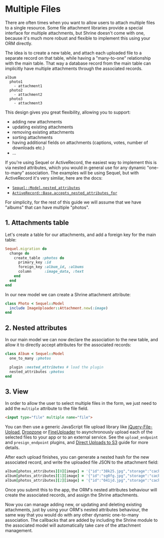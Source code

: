 # Multiple Files

There are often times when you want to allow users to attach multiple files to
a single resource. Some file attachment libraries provide a special interface
for multiple attachments, but Shrine doesn't come with one, because it's much
more robust and flexible to implement this using your ORM directly.

The idea is to create a new table, and attach each uploaded file to a separate
record on that table, while having a "many-to-one" relationship with the main
table. That way a database record from the main table can implicitly have
multiple attachments through the associated records.

```
album
  photo1
    - attachment1
  photo2
    - attachment2
  photo3
    - attachment3
```

This design gives you great flexibility, allowing you to support:

* adding new attachments
* updating existing attachments
* removing existing attachments
* sorting attachments
* having additional fields on attachments (captions, votes, number of downloads etc.)
* ...

If you're using Sequel or ActiveRecord, the easiest way to implement this is
via nested attributes, which you would in general use for any dynamic
"one-to-many" association. The examples will be using Sequel, but with
ActiveRecord it's very similar, here are the docs:

* [`Sequel::Model.nested_attributes`]
* [`ActiveRecord::Base.accepts_nested_attributes_for`]

For simplicity, for the rest of this guide we will assume that we have "albums"
that can have multiple "photos".

## 1. Attachments table

Let's create a table for our attachments, and add a foreign key for the main table:

```rb
Sequel.migration do
  change do
    create_table :photos do
      primary_key :id
      foreign_key :album_id, :albums
      column      :image_data, :text
    end
  end
end
```

In our new model we can create a Shrine attachment attribute:

```rb
class Photo < Sequel::Model
  include ImageUploader::Attachment.new(:image)
end
```

## 2. Nested attributes

In our main model we can now declare the association to the new table, and
allow it to directly accept attributes for the associated records:

```rb
class Album < Sequel::Model
  one_to_many :photos

  plugin :nested_attributes # load the plugin
  nested_attributes :photos
end
```

## 3. View

In order to allow the user to select multiple files in the form, we just need
to add the `multiple` attribute to the file field.

```html
<input type="file" multiple name="file">
```

You can then use a generic JavaScript file upload library like
[jQuery-File-Upload], [Dropzone] or [FineUploader] to asynchronously upload
each of the selected files to your app or to an external service. See the
`upload_endpoint` and `presign_endpoint` plugins, and [Direct Uploads to S3]
guide for more details.

After each upload finishes, you can generate a nested hash for the new
associated record, and write the uploaded file JSON to the attachment field:

```rb
album[photos_attributes][0][image] = '{"id":"38k25.jpg","storage":"cache","metadata":{...}}'
album[photos_attributes][1][image] = '{"id":"sg0fg.jpg","storage":"cache","metadata":{...}}'
album[photos_attributes][2][image] = '{"id":"041jd.jpg","storage":"cache","metadata":{...}}'
```

Once you submit this to the app, the ORM's nested attributes behaviour will
create the associated records, and assign the Shrine attachments.

Now you can manage adding new, or updating and deleting existing attachments,
just by using your ORM's nested attributes behaviour, the same way that you
would do with any other dynamic one-to-many association. The callbacks that
are added by including the Shrine module to the associated model will
automatically take care of the attachment management.

[`Sequel::Model.nested_attributes`]: http://sequel.jeremyevans.net/rdoc-plugins/classes/Sequel/Plugins/NestedAttributes.html
[`ActiveRecord::Base.accepts_nested_attributes_for`]: http://api.rubyonrails.org/classes/ActiveRecord/NestedAttributes/ClassMethods.html
[jQuery-File-Upload]: https://github.com/blueimp/jQuery-File-Upload
[Dropzone]: https://github.com/enyo/dropzone
[FineUploader]: https://github.com/FineUploader/fine-uploader
[Direct Uploads to S3]: http://shrinerb.com/rdoc/files/doc/direct_s3_md.html
